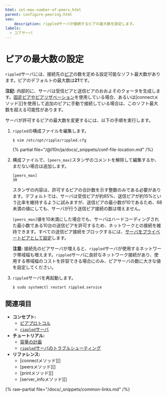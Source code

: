 ```yaml
---
html: set-max-number-of-peers.html
parent: configure-peering.html
seo:
    description: rippledサーバが接続するピアの最大数を設定します。
labels:
  - コアサーバ
---
```

# ピアの最大数の設定

`rippled`サーバには、接続先の[ピア](../../../concepts/networks-and-servers/peer-protocol.md)の数を定める設定可能なソフト最大数があります。ピアのデフォルトの最大数は**21**です。

**注記:** 内部的に、サーバは受信ピアと送信ピアのおおよそのクォータを生成します。[固定ピアやピアリザベーション](../../../concepts/networks-and-servers/peer-protocol.md#固定ピアとピアリザベーション)を使用している場合、あるいは[connectメソッド][]を使用して追加のピアに手動で接続している場合は、このソフト最大数を超える可能性があります。

サーバが許可するピアの最大数を変更するには、以下の手順を実行します。

1. `rippled`の構成ファイルを編集します。

    ```
    $ vim /etc/opt/ripple/rippled.cfg
    ```

   {% partial file="/@l10n/ja/docs/_snippets/conf-file-location.md" /%}

2. 構成ファイルで、`[peers_max]`スタンザのコメントを解除して編集するか、まだない場合は追加します。

    ```
    [peers_max]
    30
    ```

   スタンザの内容は、許可するピアの合計数を示す整数のみである必要があります。デフォルトでは、サーバは受信ピアが約85%、送信ピアが約15%という比率を維持するように試みますが、送信ピアの最小数が10であるため、68未満の値にしても、サーバが行う送信ピア接続の数は増えません。

   `[peers_max]`値を10未満にした場合でも、サーバはハードコーディングされた最小数である10台の送信ピアを許可するため、ネットワークとの接続を維持できます。すべての送信ピア接続をブロックするには、[サーバをプライベートピアとして設定](../server-modes/run-rippled-as-a-validator.md#プロキシを使用した接続)します。

   **注意:** 接続先のピアサーバが増えると、`rippled`サーバが使用するネットワーク帯域幅も増えます。`rippled`サーバに良好なネットワーク接続があり、使用する帯域幅のコストを許容できる場合にのみ、ピアサーバの数に大きな値を設定してください。

3. `rippled`サーバを再起動します。

    ```
    $ sudo systemctl restart rippled.service
    ```


## 関連項目

- **コンセプト:**
  - [ピアプロトコル](../../../concepts/networks-and-servers/peer-protocol.md)
  - [`rippled`サーバ](../../../concepts/networks-and-servers/index.md)
- **チュートリアル:**
  - [容量の計画](../../installation/capacity-planning.md)
  - [`rippled`サーバのトラブルシューティング](../../troubleshooting/index.md)
- **リファレンス:**
  - [connectメソッド][]
  - [peersメソッド][]
  - [printメソッド][]
  - [server_infoメソッド][]

{% raw-partial file="/docs/_snippets/common-links.md" /%}
